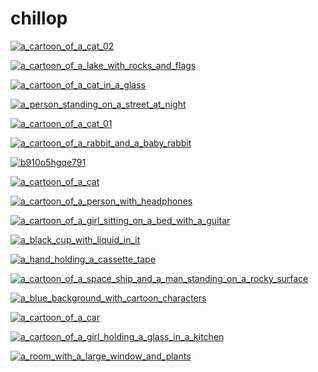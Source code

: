 # chillop

<a href="a_cartoon_of_a_cat_02.png"><img alt="a_cartoon_of_a_cat_02" src="a_cartoon_of_a_cat_02.png"></a>

<a href="a_cartoon_of_a_lake_with_rocks_and_flags.jpg"><img alt="a_cartoon_of_a_lake_with_rocks_and_flags" src="a_cartoon_of_a_lake_with_rocks_and_flags.jpg"></a>

<a href="a_cartoon_of_a_cat_in_a_glass.png"><img alt="a_cartoon_of_a_cat_in_a_glass" src="a_cartoon_of_a_cat_in_a_glass.png"></a>

<a href="a_person_standing_on_a_street_at_night.png"><img alt="a_person_standing_on_a_street_at_night" src="a_person_standing_on_a_street_at_night.png"></a>

<a href="a_cartoon_of_a_cat_01.png"><img alt="a_cartoon_of_a_cat_01" src="a_cartoon_of_a_cat_01.png"></a>

<a href="a_cartoon_of_a_rabbit_and_a_baby_rabbit.png"><img alt="a_cartoon_of_a_rabbit_and_a_baby_rabbit" src="a_cartoon_of_a_rabbit_and_a_baby_rabbit.png"></a>

<a href="b910o5hgqe791.webp"><img alt="b910o5hgqe791" src="b910o5hgqe791.webp"></a>

<a href="a_cartoon_of_a_cat.png"><img alt="a_cartoon_of_a_cat" src="a_cartoon_of_a_cat.png"></a>

<a href="a_cartoon_of_a_person_with_headphones.png"><img alt="a_cartoon_of_a_person_with_headphones" src="a_cartoon_of_a_person_with_headphones.png"></a>

<a href="a_cartoon_of_a_girl_sitting_on_a_bed_with_a_guitar.png"><img alt="a_cartoon_of_a_girl_sitting_on_a_bed_with_a_guitar" src="a_cartoon_of_a_girl_sitting_on_a_bed_with_a_guitar.png"></a>

<a href="a_black_cup_with_liquid_in_it.png"><img alt="a_black_cup_with_liquid_in_it" src="a_black_cup_with_liquid_in_it.png"></a>

<a href="a_hand_holding_a_cassette_tape.jpg"><img alt="a_hand_holding_a_cassette_tape" src="a_hand_holding_a_cassette_tape.jpg"></a>

<a href="a_cartoon_of_a_space_ship_and_a_man_standing_on_a_rocky_surface.jpg"><img alt="a_cartoon_of_a_space_ship_and_a_man_standing_on_a_rocky_surface" src="a_cartoon_of_a_space_ship_and_a_man_standing_on_a_rocky_surface.jpg"></a>

<a href="a_blue_background_with_cartoon_characters.jpg"><img alt="a_blue_background_with_cartoon_characters" src="a_blue_background_with_cartoon_characters.jpg"></a>

<a href="a_cartoon_of_a_car.jpg"><img alt="a_cartoon_of_a_car" src="a_cartoon_of_a_car.jpg"></a>

<a href="a_cartoon_of_a_girl_holding_a_glass_in_a_kitchen.png"><img alt="a_cartoon_of_a_girl_holding_a_glass_in_a_kitchen" src="a_cartoon_of_a_girl_holding_a_glass_in_a_kitchen.png"></a>

<a href="a_room_with_a_large_window_and_plants.jpg"><img alt="a_room_with_a_large_window_and_plants" src="a_room_with_a_large_window_and_plants.jpg"></a>


